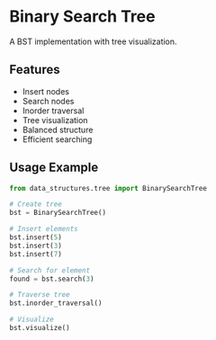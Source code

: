 # Binary Search Tree

A BST implementation with tree visualization.

## Features
- Insert nodes
- Search nodes
- Inorder traversal
- Tree visualization
- Balanced structure
- Efficient searching

## Usage Example
```python
from data_structures.tree import BinarySearchTree

# Create tree
bst = BinarySearchTree()

# Insert elements
bst.insert(5)
bst.insert(3)
bst.insert(7)

# Search for element
found = bst.search(3)

# Traverse tree
bst.inorder_traversal()

# Visualize
bst.visualize()
```